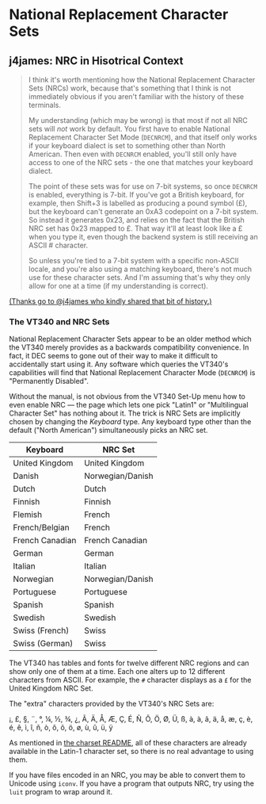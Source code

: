 # National Replacement Character Sets

## j4james: NRC in Hisotrical Context

<blockquote>

I think it's worth mentioning how the National Replacement Character
Sets (NRCs) work, because that's something that I think is not
immediately obvious if you aren't familiar with the history of these
terminals.

My understanding (which may be wrong) is that most if not all NRC sets
will _not_ work by default. You first have to enable National
Replacement Character Set Mode (`DECNRCM`), and that itself only works
if your keyboard dialect is set to something other than North
American. Then even with `DECNRCM` enabled, you'll still only have
access to one of the NRC sets - the one that matches your keyboard
dialect.

The point of these sets was for use on 7-bit systems, so once `DECNRCM`
is enabled, everything is 7-bit. If you've got a British keyboard, for
example, then Shift+3 is labelled as producing a pound symbol (£), but
the keyboard can't generate an 0xA3 codepoint on a 7-bit system. So
instead it generates 0x23, and relies on the fact that the British NRC
set has 0x23 mapped to £. That way it'll at least look like a £ when
you type it, even though the backend system is still receiving an
ASCII # character.

So unless you're tied to a 7-bit system with a specific non-ASCII
locale, and you're also using a matching keyboard, there's not much
use for these character sets. And I'm assuming that's why they only
allow for one at a time (if my understanding is correct).

</blockquote>

[(Thanks go to @j4james who kindly shared that bit of history.)](https://github.com/hackerb9/vt340test/issues/28)



### The VT340 and NRC Sets

National Replacement Character Sets appear to be an older method which
the VT340 merely provides as a backwards compatibility convenience. In
fact, it DEC seems to gone out of their way to make it difficult to
accidentally start using it. Any software which queries the VT340's
capabilities will find that National Replacement Character Mode
(`DECNRCM`) is "Permanently Disabled".

Without the manual, is not obvious from the VT340 Set-Up menu how to
even enable NRC — the page which lets one pick "Latin1" or
"Multilingual Character Set" has nothing about it. The trick is NRC
Sets are implicitly chosen by changing the _Keyboard_ type. Any
keyboard type other than the default ("North American") simultaneously
picks an NRC set.

| Keyboard        | NRC Set          |
|-----------------|------------------|
| United Kingdom  | United Kingdom   |
| Danish          | Norwegian/Danish |
| Dutch           | Dutch            |
| Finnish         | Finnish          |
| Flemish         | French           |
| French/Belgian  | French           |
| French Canadian | French Canadian  |
| German          | German           |
| Italian         | Italian          |
| Norwegian       | Norwegian/Danish |
| Portuguese      | Portuguese       |
| Spanish         | Spanish          |
| Swedish         | Swedish          |
| Swiss (French)  | Swiss            |
| Swiss (German)  | Swiss            |

The VT340 has tables and fonts for twelve different NRC regions and
can show only one of them at a time. Each one alters up to 12
different characters from ASCII. For example, the `#` character
displays as a `£` for the United Kingdom NRC Set.

The "extra" characters provided by the VT340's NRC Sets are:

¡, £, §, ¨, °, ¼, ½, ¾, ¿, Ã, Ä, Å, Æ, Ç, É, Ñ, Õ, Ö, Ø, Ü, ß, à, à, ã, ä, å, æ, ç, è, é, ê, ì, î, ñ, ò, ô, õ, ö, ø, ù, û, ü, ÿ

As mentioned in [the charset README](README.md), all of these
characters are already available in the Latin-1 character set, so
there is no real advantage to using them.

If you have files encoded in an NRC, you may be able to convert them
to Unicode using `iconv`. If you have a program that outputs NRC, try
using the `luit` program to wrap around it.

